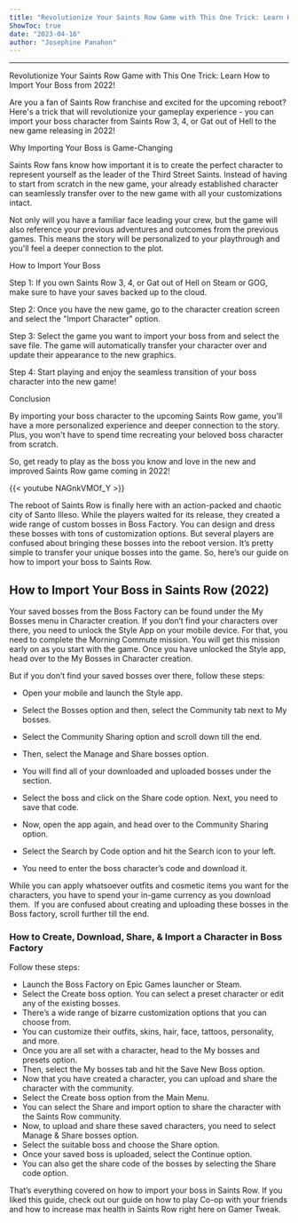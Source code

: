 ```yaml
---
title: "Revolutionize Your Saints Row Game with This One Trick: Learn How to Import Your Boss from 2022!"
ShowToc: true 
date: "2023-04-16"
author: "Josephine Panahon"
---
```

*****
Revolutionize Your Saints Row Game with This One Trick: Learn How to Import Your Boss from 2022!

Are you a fan of Saints Row franchise and excited for the upcoming reboot? Here's a trick that will revolutionize your gameplay experience - you can import your boss character from Saints Row 3, 4, or Gat out of Hell to the new game releasing in 2022!

Why Importing Your Boss is Game-Changing

Saints Row fans know how important it is to create the perfect character to represent yourself as the leader of the Third Street Saints. Instead of having to start from scratch in the new game, your already established character can seamlessly transfer over to the new game with all your customizations intact.

Not only will you have a familiar face leading your crew, but the game will also reference your previous adventures and outcomes from the previous games. This means the story will be personalized to your playthrough and you'll feel a deeper connection to the plot.

How to Import Your Boss

Step 1: If you own Saints Row 3, 4, or Gat out of Hell on Steam or GOG, make sure to have your saves backed up to the cloud.

Step 2: Once you have the new game, go to the character creation screen and select the "Import Character" option.

Step 3: Select the game you want to import your boss from and select the save file. The game will automatically transfer your character over and update their appearance to the new graphics.

Step 4: Start playing and enjoy the seamless transition of your boss character into the new game!

Conclusion

By importing your boss character to the upcoming Saints Row game, you'll have a more personalized experience and deeper connection to the story. Plus, you won't have to spend time recreating your beloved boss character from scratch.

So, get ready to play as the boss you know and love in the new and improved Saints Row game coming in 2022!

{{< youtube NAGnkVMOf_Y >}} 



The reboot of Saints Row is finally here with an action-packed and chaotic city of Santo Illeso. While the players waited for its release, they created a wide range of custom bosses in Boss Factory. You can design and dress these bosses with tons of customization options. But several players are confused about bringing these bosses into the reboot version. It’s pretty simple to transfer your unique bosses into the game. So, here’s our guide on how to import your boss to Saints Row.
 
## How to Import Your Boss in Saints Row (2022)
 
Your saved bosses from the Boss Factory can be found under the My Bosses menu in Character creation. If you don’t find your characters over there, you need to unlock the Style App on your mobile device. For that, you need to complete the Morning Commute mission. You will get this mission early on as you start with the game. Once you have unlocked the Style app, head over to the My Bosses in Character creation.
 
But if you don’t find your saved bosses over there, follow these steps:
 
- Open your mobile and launch the Style app.
 - Select the Bosses option and then, select the Community tab next to My bosses.
 - Select the Community Sharing option and scroll down till the end.
 - Then, select the Manage and Share bosses option.
 - You will find all of your downloaded and uploaded bosses under the section.
 - Select the boss and click on the Share code option. Next, you need to save that code.
 - Now, open the app again, and head over to the Community Sharing option.
 - Select the Search by Code option and hit the Search icon to your left.

 
- You need to enter the boss character’s code and download it.

 
While you can apply whatsoever outfits and cosmetic items you want for the characters, you have to spend your in-game currency as you download them.  If you are confused about creating and uploading these bosses in the Boss factory, scroll further till the end.
 
### How to Create, Download, Share, & Import a Character in Boss Factory
 
Follow these steps:
 
- Launch the Boss Factory on Epic Games launcher or Steam.
 - Select the Create boss option. You can select a preset character or edit any of the existing bosses.
 - There’s a wide range of bizarre customization options that you can choose from.
 - You can customize their outfits, skins, hair, face, tattoos, personality, and more.
 - Once you are all set with a character, head to the My bosses and presets option.
 - Then, select the My bosses tab and hit the Save New Boss option.
 - Now that you have created a character, you can upload and share the character with the community.
 - Select the Create boss option from the Main Menu.
 - You can select the Share and import option to share the character with the Saints Row community.
 - Now, to upload and share these saved characters, you need to select Manage & Share bosses option.
 - Select the suitable boss and choose the Share option.
 - Once your saved boss is uploaded, select the Continue option.
 - You can also get the share code of the bosses by selecting the Share code option.

 
That’s everything covered on how to import your boss in Saints Row. If you liked this guide, check out our guide on how to play Co-op with your friends and how to increase max health in Saints Row right here on Gamer Tweak.




